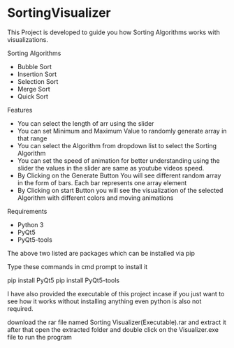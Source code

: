 # SortingVisualizer

This Project is developed to guide you how Sorting Algorithms works with visualizations.

Sorting Algorithms
  
  * Bubble Sort
  * Insertion Sort
  * Selection Sort
  * Merge Sort
  * Quick Sort
  
Features
  * You can select the length of arr using the slider
  * You can set Minimum and Maximum Value to randomly generate array in that range
  * You can select the Algorithm from dropdown list to select the Sorting Algorithm
  * You can set the speed of animation for better understanding using the slider
    the values in the slider are same as youtube videos speed.
  * By Clicking on the Generate Button You will see different random array  in the form of bars.
    Each bar represents one array element
  * By Clicking on start Button you will see the visualization of the selected Algorithm with different colors and moving animations
  
Requirements
  * Python 3
  * PyQt5
  * PyQt5-tools
  
  The above two listed are packages which can be installed via pip
  
  Type these commands in cmd prompt to install it
  
  pip install PyQt5
  pip install PyQt5-tools
  
  
  I have also provided the executable of this project incase if you just want to see how it works without installing anything even python is also not required.
  
  download the rar file named Sorting Visualizer(Executable).rar  and extract it
  after that open the extracted folder and double click on the Visualizer.exe file to run the program
 


